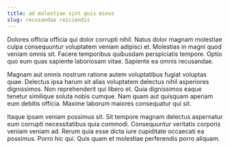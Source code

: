 ```yaml
---
title: ad molestiae sint quis minus
slug: recusandae reiciendis
---
```


Dolores officia officia qui dolor corrupti nihil. Natus dolor magnam molestiae culpa consequuntur voluptatem veniam adipisci et. Molestias in magni quod veniam omnis sit. Facere temporibus quibusdam perspiciatis tempore. Optio quo eum quas sapiente laboriosam vitae. Sapiente ea omnis recusandae.

Magnam aut omnis nostrum ratione autem voluptatibus fugiat voluptas quae. Delectus ipsa harum sit alias voluptatem delectus nihil asperiores dignissimos. Non reprehenderit qui libero et. Quia dignissimos eaque tenetur similique soluta nobis cumque. Nam quam aut quisquam aperiam eum debitis officia. Maxime laborum maiores consequatur qui sit.

Itaque ipsam veniam possimus sit. Sit tempore magnam delectus aspernatur eum corrupti necessitatibus quia commodi. Consequuntur veritatis corporis veniam veniam ad. Rerum quia esse dicta iure cupiditate occaecati ea possimus. Porro hic qui. Quis quam et molestiae perferendis porro aliquam.
